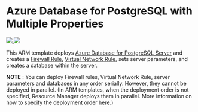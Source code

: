 # Azure Database for PostgreSQL with Multiple Properties

<a href="https://portal.azure.com/#create/Microsoft.Template/uri/https%3A%2F%2Fraw.githubusercontent.com%2FAzure%2Fazure-postgresql%2Fmaster%2Farm-templates%2FExampleWithMultipleServerProperties%2Ftemplate.json" target="_blank">
    <img src="http://azuredeploy.net/deploybutton.png" />
</a>
<a href="http://armviz.io/#/?load=https%3A%2F%2Fraw.githubusercontent.com%2FAzure%2Fazure-postgresql%2Fmaster%2Farm-templates%2FExampleWithMultipleServerProperties%2Ftemplate.json" target="_blank">
    <img src="http://armviz.io/visualizebutton.png"/>
</a>

This ARM template deploys [Azure Database for PostgreSQL Server](https://docs.microsoft.com/azure/postgresql/overview) and creates a [Firewall Rule](https://docs.microsoft.com/azure/postgresql/concepts-firewall-rules), [Virtual Network Rule](https://docs.microsoft.com/azure/postgresql/concepts-data-access-and-security-vnet), sets server parameters, and creates a database within the server. 

**NOTE** : You can deploy Firewall rules, Virtual Network Rule, server parameters and databases in any order serially. However, they cannot be deployed in parallel. (In ARM templates, when the deployment order is not specified, Resource Manager deploys them in parallel. 
More information on how to specify the deployment order [here](https://docs.microsoft.com/azure/azure-resource-manager/resource-group-define-dependencies).) 